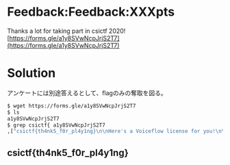 # Feedback:Feedback:XXXpts<!--XXX-->
Thanks a lot for taking part in csictf 2020!  
[https://forms.gle/a1y8SVwNcpJrjS2T7](https://forms.gle/a1y8SVwNcpJrjS2T7)  

# Solution
アンケートには別途答えるとして、flagのみの奪取を図る。
```bash
$ wget https://forms.gle/a1y8SVwNcpJrjS2T7
$ ls
a1y8SVwNcpJrjS2T7
$ grep csictf{ a1y8SVwNcpJrjS2T7
,["csictf{th4nk5_f0r_pl4y1ng}\n\nHere's a Voiceflow license for you!\n\nPlease sign up using the link given below to retrieve your subscription.\nhttps://creator.voiceflow.com/signup/promo?coupon\u003dcsictf2020",1,0,0,0]
```

## csictf{th4nk5_f0r_pl4y1ng}